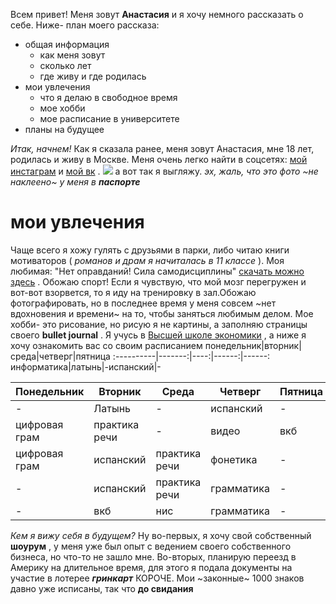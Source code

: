 Всем привет! Меня зовут **Анастасия** и я хочу немного рассказать о себе.
Ниже- план моего рассказа: 
+ общая информация
  * как меня зовут
  * сколько лет
  * где живу и где родилась
+ мои увлечения
   * что я делаю в свободное время
   * мое хобби 
   * мое расписание в университете
+ планы на будущее

*Итак, начнем!*
Как я сказала ранее, меня зовут Анастасия, мне 18 лет, родилась и живу в Москве. Меня очень легко найти в соцсетях: [мой инстаграм](https://www.instagram.com/ssavelyevaa/) и [мой вк](https://vk.com/steshajpg) .
![](https://pp.userapi.com/c834200/v834200284/7dd77/_ArNFd7eOtY.jpg) а вот так я выгляжу. *эх, жаль, что это фото ~не наклеено~ у меня в __паспорте__*
# мои увлечения
Чаще всего я хожу гулять с друзьями в парки, либо читаю книги мотиваторов ( *романов и драм я начиталась в 11 классе* ). Моя любимая: "Нет оправданий! Сила самодисциплины" [скачать можно здесь](http://www.rulit.me/books/net-opravdanij-sila-samodiscipliny-21put-k-stabilnomu-uspehu-i-schastyu-read-444616-1.html) . Обожаю спорт! Если я чувствую, что мой мозг перегружен и вот-вот взорвется, то я иду на тренировку в зал.Обожаю фотографировать, но в последнее время у меня совсем ~нет вдохновения и времени~ на то, чтобы заняться любимым делом.
Мое хобби- это рисование, но рисую я не картины, а заполняю страницы своего **bullet journal** .
Я учусь в [Высшей школе экономики](https://www.hse.ru/) , а ниже я хочу ознакомить вас со своим расписанием 
понедельник|вторник|среда|четверг|пятница
:----------|-------:|----:|------:|------:
информатика|латынь|-испанский|-	


| Понедельник | Вторник | Среда | Четверг | Пятница |
| ----------- | ----------- | ----------- | ----------- | ----------- |
| - | Латынь | - | испанский | - | 
| цифровая грам | практика речи | - | видео  | вкб |
| цифровая грам | испанский | практика речи | фонетика | - |
| - | испанский | практика речи | грамматика | - |
| - | вкб | нис | грамматика |- | 

*Кем я вижу себя в будущем?*
Ну во-первых, я хочу свой собственный __шоурум__ , у меня уже был опыт с ведением своего собственного бизнеса, но что-то не зашло мне. 
Во-вторых, планирую переезд в Америку на длительное время, для этого я подала документы на участие в лотерее **_гринкарт_**
КОРОЧЕ. Мои ~законные~ 1000 знаков давно уже исписаны, так что **до свидания**
